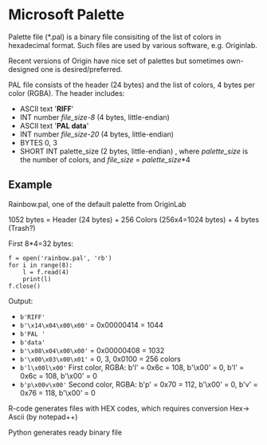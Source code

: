 # Microsoft Palette

Palette file (\*.pal) is a binary file consisiting of the list of colors in hexadecimal format. Such files are used by various software, e.g. Originlab. 

Recent versions of Origin have nice set of palettes but sometimes own-designed one is desired/preferred.

PAL file consists of the header (24 bytes) and the list of colors, 4 bytes per color (RGBA). The header includes:
- ASCII text '**RIFF**'
- INT number *file_size-8* (4 bytes, little-endian)
- ASCII text '**PAL data**'
- INT number *file_size-20* (4 bytes, little-endian)
- BYTES 0, 3
- SHORT INT palette_size (2 bytes, little-endian)
, where *palette_size* is the number of colors, and *file_size* = *palette_size*\*4

## Example
Rainbow.pal, one of the default palette from OriginLab

1052 bytes = Header (24 bytes) + 256 Colors (256x4=1024 bytes) + 4 bytes (Trash?)

First 8\*4=32 bytes: 

```
f = open('rainbow.pal', 'rb')
for i in range(8):
    l = f.read(4)
    print(l)
f.close()
```

Output:
- `b'RIFF'`
- `b'\x14\x04\x00\x00'` = 0x00000414 = 1044
- `b'PAL '`
- `b'data'`
- `b'\x08\x04\x00\x00'` = 0x00000408 = 1032
- `b'\x00\x03\x00\x01'` = 0, 3, 0x0100 = 256 colors
- `b'l\x00l\x00'` First color, RGBA: b'l' = 0x6c = 108, b'\x00' = 0, b'l' = 0x6c = 108, b'\x00' = 0 
- `b'p\x00v\x00'` Second color, RGBA: b'p' = 0x70 = 112, b'\x00' = 0, b'v' = 0x76 = 118, b'\x00' = 0 

R-code generates files with HEX codes, which requires conversion Hex-> Ascii (by notepad++)

Python generates ready binary file
